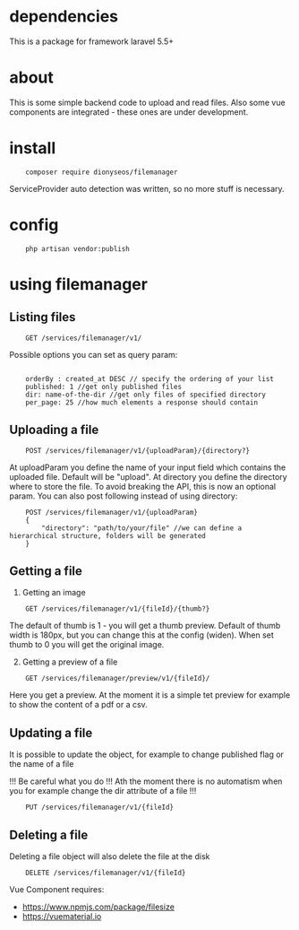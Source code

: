 # dependencies
This is a package for framework laravel 5.5+

# about
This is some simple backend code to upload and read files.
Also some vue components are integrated - these ones are under development.

# install

```
    composer require dionyseos/filemanager
```

ServiceProvider auto detection was written, so no more stuff is necessary.

# config

```
    php artisan vendor:publish
```

# using filemanager

## Listing files

```
    GET /services/filemanager/v1/
```

Possible options you can set as query param:

``` 

    orderBy : created_at DESC // specify the ordering of your list
    published: 1 //get only published files
    dir: name-of-the-dir //get only files of specified directory
    per_page: 25 //how much elements a response should contain

```

## Uploading a file

```
    POST /services/filemanager/v1/{uploadParam}/{directory?}
```

At uploadParam you define the name of your input field which contains the uploaded file. Default will be "upload".
At directory you define the directory where to store the file.
To avoid breaking the API, this is now an optional param. You can also post following instead of using directory:

```
    POST /services/filemanager/v1/{uploadParam}
    {
        "directory": "path/to/your/file" //we can define a hierarchical structure, folders will be generated
    }
```

## Getting a file

1. Getting an image

```
    GET /services/filemanager/v1/{fileId}/{thumb?}
```

The default of thumb is 1 - you will get a thumb preview. Default of thumb width is 180px, but you can change this at the config (widen).
When set thumb to 0 you will get the original image.

2. Getting a preview of a file

```
    GET /services/filemanager/preview/v1/{fileId}/
```

Here you get a preview. At the moment it is a simple tet preview for example to show the content of a pdf or a csv.

## Updating a file

It is possible to update the object, for example to change published flag or the name of a file

!!! Be careful what you do !!! Ath the moment there is no automatism when you for example change the dir attribute of a file !!!

```
    PUT /services/filemanager/v1/{fileId}
```

## Deleting a file

Deleting a file object will also delete the file at the disk

```
    DELETE /services/filemanager/v1/{fileId}
```




Vue Component requires: 

- https://www.npmjs.com/package/filesize
- https://vuematerial.io

